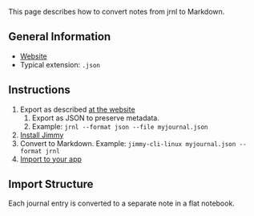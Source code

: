 This page describes how to convert notes from jrnl to Markdown.

## General Information

- [Website](https://jrnl.sh/)
- Typical extension: `.json`

## Instructions

1. Export as described [at the website](https://jrnl.sh/en/stable/formats/#exporting-with-file)
    1. Export as JSON to preserve metadata.
    2. Example: `jrnl --format json --file myjournal.json`
2. [Install Jimmy](../index.md#installation)
3. Convert to Markdown. Example: `jimmy-cli-linux myjournal.json --format jrnl`
4. [Import to your app](../import_instructions.md)

## Import Structure

Each journal entry is converted to a separate note in a flat notebook.
